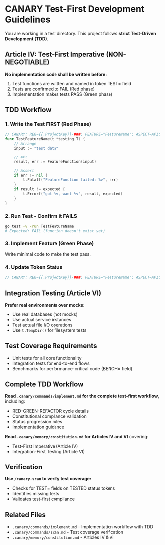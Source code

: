 <!-- CANARY: REQ=CBIN-148; FEATURE="InstructionTemplates"; ASPECT=Docs; STATUS=BENCHED; TEST=TestCopilotInstructionTemplateValidity; BENCH=BenchmarkCreateCopilotInstructions; UPDATED=2025-10-19 -->

# CANARY Test-First Development Guidelines

You are working in a test directory. This project follows **strict Test-Driven Development (TDD)**.

## Article IV: Test-First Imperative (NON-NEGOTIABLE)

**No implementation code shall be written before:**

1. Test functions are written and named in token TEST= field
2. Tests are confirmed to FAIL (Red phase)
3. Implementation makes tests PASS (Green phase)

## TDD Workflow

### 1. Write the Test FIRST (Red Phase)

```go
// CANARY: REQ={{.ProjectKey}}-###; FEATURE="FeatureName"; ASPECT=API; STATUS=STUB; TEST=TestFeatureName; UPDATED=YYYY-MM-DD
func TestFeatureName(t *testing.T) {
    // Arrange
    input := "test data"

    // Act
    result, err := FeatureFunction(input)

    // Assert
    if err != nil {
        t.Fatalf("FeatureFunction failed: %v", err)
    }
    if result != expected {
        t.Errorf("got %v, want %v", result, expected)
    }
}
```

### 2. Run Test - Confirm it FAILS

```bash
go test -v -run TestFeatureName
# Expected: FAIL (function doesn't exist yet)
```

### 3. Implement Feature (Green Phase)

Write minimal code to make the test pass.

### 4. Update Token Status

```go
// CANARY: REQ={{.ProjectKey}}-###; FEATURE="FeatureName"; ASPECT=API; STATUS=TESTED; TEST=TestFeatureName; UPDATED=YYYY-MM-DD
```

## Integration Testing (Article VI)

**Prefer real environments over mocks:**

- Use real databases (not mocks)
- Use actual service instances
- Test actual file I/O operations
- Use `t.TempDir()` for filesystem tests

## Test Coverage Requirements

- Unit tests for all core functionality
- Integration tests for end-to-end flows
- Benchmarks for performance-critical code (BENCH= field)

## Complete TDD Workflow

**Read `.canary/commands/implement.md` for the complete test-first workflow**, including:
- RED-GREEN-REFACTOR cycle details
- Constitutional compliance validation
- Status progression rules
- Implementation guidance

**Read `.canary/memory/constitution.md` for Articles IV and VI** covering:
- Test-First Imperative (Article IV)
- Integration-First Testing (Article VI)

## Verification

**Use `/canary.scan` to verify test coverage:**
- Checks for TEST= fields on TESTED status tokens
- Identifies missing tests
- Validates test-first compliance

## Related Files

- `.canary/commands/implement.md` - Implementation workflow with TDD
- `.canary/commands/scan.md` - Test coverage verification
- `.canary/memory/constitution.md` - Articles IV & VI
